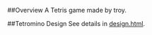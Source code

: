 ##Overview
A Tetris game made by troy. 

##Tetromino Design
See details in [design.html](https://troy351.github.io/Tetris/design.html).